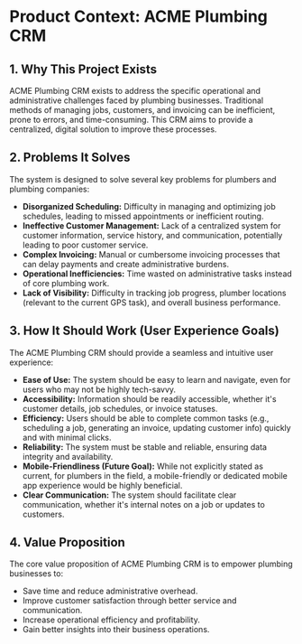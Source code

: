 # Product Context: ACME Plumbing CRM

## 1. Why This Project Exists

ACME Plumbing CRM exists to address the specific operational and administrative challenges faced by plumbing businesses. Traditional methods of managing jobs, customers, and invoicing can be inefficient, prone to errors, and time-consuming. This CRM aims to provide a centralized, digital solution to improve these processes.

## 2. Problems It Solves

The system is designed to solve several key problems for plumbers and plumbing companies:

*   **Disorganized Scheduling:** Difficulty in managing and optimizing job schedules, leading to missed appointments or inefficient routing.
*   **Ineffective Customer Management:** Lack of a centralized system for customer information, service history, and communication, potentially leading to poor customer service.
*   **Complex Invoicing:** Manual or cumbersome invoicing processes that can delay payments and create administrative burdens.
*   **Operational Inefficiencies:** Time wasted on administrative tasks instead of core plumbing work.
*   **Lack of Visibility:** Difficulty in tracking job progress, plumber locations (relevant to the current GPS task), and overall business performance.

## 3. How It Should Work (User Experience Goals)

The ACME Plumbing CRM should provide a seamless and intuitive user experience:

*   **Ease of Use:** The system should be easy to learn and navigate, even for users who may not be highly tech-savvy.
*   **Accessibility:** Information should be readily accessible, whether it's customer details, job schedules, or invoice statuses.
*   **Efficiency:** Users should be able to complete common tasks (e.g., scheduling a job, generating an invoice, updating customer info) quickly and with minimal clicks.
*   **Reliability:** The system must be stable and reliable, ensuring data integrity and availability.
*   **Mobile-Friendliness (Future Goal):** While not explicitly stated as current, for plumbers in the field, a mobile-friendly or dedicated mobile app experience would be highly beneficial.
*   **Clear Communication:** The system should facilitate clear communication, whether it's internal notes on a job or updates to customers.

## 4. Value Proposition

The core value proposition of ACME Plumbing CRM is to empower plumbing businesses to:

*   Save time and reduce administrative overhead.
*   Improve customer satisfaction through better service and communication.
*   Increase operational efficiency and profitability.
*   Gain better insights into their business operations.
